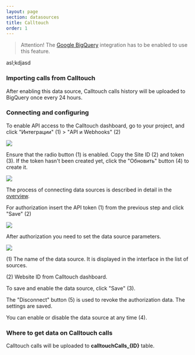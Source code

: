 ```yaml
---
layout: page
section: datasources
title: Calltouch
order: 1
---
```


> Attention! The [Google BigQuery](/integrations/google-bigquery) integration has to be enabled to use this feature.

asl;kdjasd

### Importing calls from Calltouch

After enabling this data source, Calltouch calls history will be uploaded to BigQuery once every 24 hours.

### Connecting and configuring

To enable API access to the Calltouch dashboard, go to your project, and click "Интеграции" (1) > "API и Webhooks" (2)

![](/img/calltouch_1.png)

Ensure that the radio button (1) is enabled. Copy the Site ID (2) and token (3). If the token hasn't been created yet, click the "Обновить" button (4) to create it.

![](/img/calltouch_2.png)

The process of connecting data sources is described in detail in the [overview](https://docs.segmentstream.com/datasources/index).

For authorization insert the API token (1) from the previous step and click "Save" (2) 

![](/img/calltouch_3.png)

After authorization you need to set the data source parameters.

![](/img/calltouch_4.png)

(1) The name of the data source. It is displayed in the interface in the list of sources.

(2) Website ID from Calltouch dashboard.

To save and enable the data source, click "Save" (3).

The "Disconnect" button (5) is used to revoke the authorization data. The settings are saved.

You can enable or disable the data source at any time (4).

### Where to get data on Calltouch calls

Calltouch calls will be uploaded to **calltouchCalls_{ID}** table.
